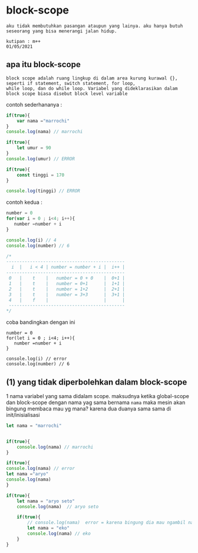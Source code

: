 
# block-scope

```
aku tidak membutuhkan pasangan ataupun yang lainya. aku hanya butuh seseorang yang bisa menerangi jalan hidup.

kutipan : m++
01/05/2021
```

## apa itu block-scope
```
block scope adalah ruang lingkup di dalam area kurung kurawal {}, seperti if statement, switch statement, for loop, 
while loop, dan do while loop. Variabel yang dideklarasikan dalam block scope biasa disebut block level variable
```

contoh sederhananya :
```js
if(true){
    var nama ="marrochi"
}
console.log(nama) // marrochi

if(true){
    let umur = 90
}
console.log(umur) // ERROR

if(true){
    const tinggi = 170
}

console.log(tinggi) // ERROR

```
contoh kedua :

```js
number = 0
for(var i = 0 ; i<4; i++){
   number =number + i
}

console.log(i) // 4
console.log(number) // 6

/*
---------------------------------------------
  i  |   i < 4 | number = number + i |  i++ |
---------------------------------------------
 0   |    t    |   number = 0 + 0    |  0+1 |
 1   |    t    |   number = 0+1      |  1+1 |
 2   |    t    |   number = 1+2      |  2+1 |
 3   |    t    |   number = 3+3      |  3+1 |
 4   |    f    |                     |      |
 --------------------------------------------
*/

```

coba bandingkan dengan ini
```
number = 0
for(let i = 0 ; i<4; i++){
   number =number + i
}

console.log(i) // error
console.log(number) // 6

```

## (1) yang tidak diperbolehkan dalam block-scope
1 nama variabel yang sama didalam scope. maksudnya ketika global-scope dan block-scope dengan nama yag sama bernama `nama` maka mesin akan bingung membaca mau yg mana? karena dua duanya sama sama di init/inisialisasi
```js
let nama = "marrochi"


if(true){
    console.log(nama) // marrochi
}

if(true){
console.log(nama) // error
let nama ="aryo"
console.log(nama)
}

if(true){
    let nama = "aryo seto"
    console.log(nama)  // aryo seto

    if(true){
        // console.log(nama)  error = karena bingung dia mau ngambil nama yang mana karena didalam if ada variabel nama lagi
        let nama = "eko"
        console.log(nama) // eko
    }
}
```
